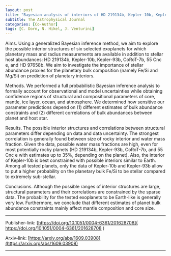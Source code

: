 ```yaml
---
layout: post
title: "Bayesian analysis of interiors of HD 219134b, Kepler-10b, Kepler-93b, CoRoT-7b, 55 Cnc e, and HD 97658b using stellar abundance proxies"
subtitle: The Astrophysical Journal
categories: [Co-Author]
tags: [C. Dorn, N. Hikel, J. Venturini]
---
```

Aims. Using a generalized Bayesian inference method, we aim to explore the possible interior structures of six selected exoplanets for which planetary mass and radius measurements are available in addition to stellar host abundances: HD 219134b, Kepler-10b, Kepler-93b, CoRoT-7b, 55 Cnc e, and HD 97658b. We aim to investigate the importance of stellar abundance proxies for the planetary bulk composition (namely Fe/Si and Mg/Si) on prediction of planetary interiors.

Methods. We performed a full probabilistic Bayesian inference analysis to formally account for observational and model uncertainties while obtaining confidence regions of structural and compositional parameters of core, mantle, ice layer, ocean, and atmosphere. We determined how sensitive our parameter predictions depend on (1) different estimates of bulk abundance constraints and (2) different correlations of bulk abundances between planet and host star.

Results. The possible interior structures and correlations between structural parameters differ depending on data and data uncertainty. The strongest correlation is generally found between size of rocky interior and water mass fraction. Given the data, possible water mass fractions are high, even for most potentially rocky planets (HD 219134b, Kepler-93b, CoRoT-7b, and 55 Cnc e with estimates up to 35%, depending on the planet). Also, the interior of Kepler-10b is best constrained with possible interiors similar to Earth. Among all tested planets, only the data of Kepler-10b and Kepler-93b allow to put a higher probability on the planetary bulk Fe/Si to be stellar compared to extremely sub-stellar.

Conclusions. Although the possible ranges of interior structures are large, structural parameters and their correlations are constrained by the sparse data. The probability for the tested exoplanets to be Earth-like is generally very low. Furthermore, we conclude that different estimates of planet bulk abundance constraints mainly affect mantle composition and core size.

---

Publisher-link: [https://doi.org/10.1051/0004-6361/201628708]( https://doi.org/10.1051/0004-6361/201628708  )

Arxiv-link: [https://arxiv.org/abs/1609.03908](https://arxiv.org/abs/1609.03908)

---
